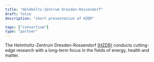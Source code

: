 ```yaml
---
title: "Helmholtz-Zentrum Dresden-Rossendorf"
draft: false
description: "short presentation of HZDR"

tags: ["consortium"]
type: "partner" 
---
```

The Helmholtz-Zentrum Dresden-Rossendorf [(HZDR)](https://www.hzdr.de/db/Cms?pNid=0) conducts cutting-edge research with a long-term focus in the fields of energy, health and matter.
